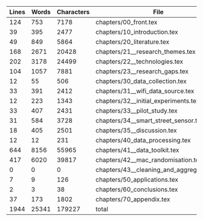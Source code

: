 Lines|Words|Characters|File
---|---|---|---
124|753|7178|chapters/00_front.tex
39|395|2477|chapters/10_introduction.tex
49|849|5864|chapters/20_literature.tex
168|2671|20428|chapters/21__research_themes.tex
202|3178|24499|chapters/22__technologies.tex
104|1057|7881|chapters/23__research_gaps.tex
12|55|506|chapters/30_data_collection.tex
33|391|2412|chapters/31__wifi_data_source.tex
12|223|1343|chapters/32__initial_experiments.tex
33|407|2431|chapters/33__pilot_study.tex
31|584|3728|chapters/34__smart_street_sensor.tex
18|405|2501|chapters/35__discussion.tex
12|12|231|chapters/40_data_processing.tex
644|8156|55965|chapters/41__data_toolkit.tex
417|6020|39817|chapters/42__mac_randomisation.tex
0|0|0|chapters/43__cleaning_and_aggregation.tex
7|9|126|chapters/50_applications.tex
2|3|38|chapters/60_conclusions.tex
37|173|1802|chapters/70_appendix.tex
1944|25341|179227|total
